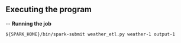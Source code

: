 ## Executing the program

-- **Running the job**

```
${SPARK_HOME}/bin/spark-submit weather_etl.py weather-1 output-1
```
